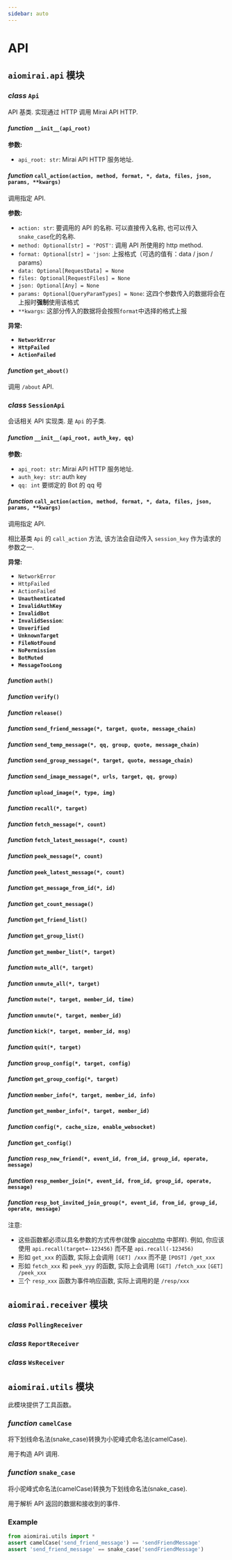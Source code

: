 ```yaml
---
sidebar: auto
---
```


# API

## `aiomirai.api` 模块

### _class_ `Api`

API 基类.
实现通过 HTTP 调用 Mirai API HTTP.

#### _function_ `__init__(api_root)`

**参数:**

+ `api_root: str`: Mirai API HTTP 服务地址.
  
#### _function_ `call_action(action, method, format, *, data, files, json, params, **kwargs)`

调用指定 API.

**参数:**

+ `action: str`: 要调用的 API 的名称. 可以直接传入名称, 也可以传入`snake_case`化的名称.
+ `method: Optional[str] = 'POST'`: 调用 API 所使用的 http method.
+ `format: Optional[str] = 'json`: 上报格式（可选的值有：data / json / params）
+ `data: Optional[RequestData] = None`
+ `files: Optional[RequestFiles] = None`
+ `json: Optional[Any] = None`
+ `params: Optional[QueryParamTypes] = None`: 这四个参数传入的数据将会在上报时**强制**使用该格式
+ `**kwargs`: 这部分传入的数据将会按照`format`中选择的格式上报

**异常:**

+ **`NetworkError`**
+ **`HttpFailed`**
+ **`ActionFailed`**

#### _function_ `get_about()`

调用 `/about` API.

### _class_ `SessionApi`

会话相关 API 实现类. 是 `Api` 的子类.

#### _function_ `__init__(api_root, auth_key, qq)`

**参数:**

+ `api_root: str`: Mirai API HTTP 服务地址.
+ `auth_key: str`: auth key
+ `qq: int` 要绑定的 Bot 的 qq 号

#### _function_ `call_action(action, method, format, *, data, files, json, params, **kwargs)`

调用指定 API.

相比基类 `Api` 的 `call_action` 方法, 该方法会自动传入 `session_key` 作为请求的参数之一.

**异常:**

+ `NetworkError`
+ `HttpFailed`
+ `ActionFailed`
+ **`Unauthenticated`**
+ **`InvalidAuthKey`**
+ **`InvalidBot`**
+ **`InvalidSession`**: 
+ **`Unverified`**
+ **`UnknownTarget`**
+ **`FileNotFound`**
+ **`NoPermission`**
+ **`BotMuted`**
+ **`MessageTooLong`**

#### _function_ `auth()`
#### _function_ `verify()`
#### _function_ `release()`
#### _function_ `send_friend_message(*, target, quote, message_chain)`
#### _function_ `send_temp_message(*, qq, group, quote, message_chain)`
#### _function_ `send_group_message(*, target, quote, message_chain)`
#### _function_ `send_image_message(*, urls, target, qq, group)`
#### _function_ `upload_image(*, type, img)`
#### _function_ `recall(*, target)`
#### _function_ `fetch_message(*, count)`
#### _function_ `fetch_latest_message(*, count)`
#### _function_ `peek_message(*, count)`
#### _function_ `peek_latest_message(*, count)`
#### _function_ `get_message_from_id(*, id)`
#### _function_ `get_count_message()`
#### _function_ `get_friend_list()`
#### _function_ `get_group_list()`
#### _function_ `get_member_list(*, target)`
#### _function_ `mute_all(*, target)`
#### _function_ `unmute_all(*, target)`
#### _function_ `mute(*, target, member_id, time)`
#### _function_ `unmute(*, target, member_id)`
#### _function_ `kick(*, target, member_id, msg)`
#### _function_ `quit(*, target)`
#### _function_ `group_config(*, target, config)`
#### _function_ `get_group_config(*, target)`
#### _function_ `member_info(*, target, member_id, info)`
#### _function_ `get_member_info(*, target, member_id)`
#### _function_ `config(*, cache_size, enable_websocket)`
#### _function_ `get_config()`
#### _function_ `resp_new_friend(*, event_id, from_id, group_id, operate, message)`
#### _function_ `resp_member_join(*, event_id, from_id, group_id, operate, message)`
#### _function_ `resp_bot_invited_join_group(*, event_id, from_id, group_id, operate, message)`

注意:
+ 这些函数都必须以具名参数的方式传参(就像 [aiocqhttp](https://github.com/cqmoe/python-aiocqhttp) 中那样). 
  例如, 你应该使用 `api.recall(target=-123456)` 而不是 `api.recall(-123456)`
+ 形如 `get_xxx` 的函数, 实际上会调用 `[GET] /xxx` 而不是 `[POST] /get_xxx`
+ 形如 `fetch_xxx` 和 `peek_yyy` 的函数, 实际上会调用 `[GET] /fetch_xxx`  `[GET] /peek_xxx`
+ 三个 `resp_xxx` 函数为事件响应函数, 实际上调用的是 `/resp/xxx`

## `aiomirai.receiver` 模块

### _class_ `PollingReceiver`

### _class_ `ReportReceiver`

### _class_ `WsReceiver`

## `aiomirai.utils` 模块

此模块提供了工具函数。

### _function_ `camelCase`

将下划线命名法(snake_case)转换为小驼峰式命名法(camelCase).

用于构造 API 调用.

### _function_ `snake_case`

将小驼峰式命名法(camelCase)转换为下划线命名法(snake_case).

用于解析 API 返回的数据和接收到的事件.

### Example

```python
from aiomirai.utils import *
assert camelCase('send_friend_message') == 'sendFriendMessage'
assert 'send_friend_message' == snake_case('sendFriendMessage')
```